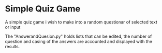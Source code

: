 # Simple Quiz Game
A simple quiz game i wish to make into a random questionar of selected text or input

The "AnswerandQuesion.py" holds lists that can be edited, the number of question and casing of the answers are accounted and displayed with the results.
